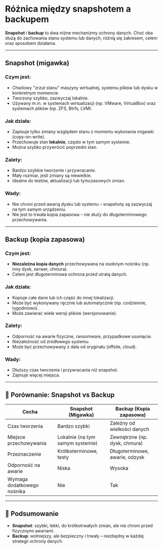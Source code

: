 # Różnica między snapshotem a backupem

**Snapshot** i **backup** to dwa różne mechanizmy ochrony danych. Choć oba służą do zachowania stanu systemu lub danych, różnią się zakresem, celem oraz sposobem działania.

---

## Snapshot (migawka)

### Czym jest:
- Chwilowy "zrzut stanu" maszyny wirtualnej, systemu plików lub dysku w konkretnym momencie.
- Tworzony szybko, zazwyczaj lokalnie.
- Używany m.in. w systemach wirtualizacji (np. VMware, VirtualBox) oraz systemach plików (np. ZFS, Btrfs, LVM).

### Jak działa:
- Zapisuje tylko zmiany względem stanu z momentu wykonania migawki (copy-on-write).
- Przechowuje stan **lokalnie**, często w tym samym systemie.
- Można szybko przywrócić poprzedni stan.

### Zalety:
- Bardzo szybkie tworzenie i przywracanie.
- Mały rozmiar, jeśli zmiany są niewielkie.
- Idealne do testów, aktualizacji lub tymczasowych zmian.

### Wady:
- Nie chroni przed awarią dysku lub systemu – snapshoty są zazwyczaj na tym samym urządzeniu.
- Nie jest to trwała kopia zapasowa – nie służy do długoterminowego przechowywania.

---

## Backup (kopia zapasowa)

### Czym jest:
- **Niezależna kopia danych** przechowywana na osobnym nośniku (np. inny dysk, serwer, chmura).
- Celem jest długoterminowa ochrona przed utratą danych.

### Jak działa:
- Kopiuje całe dane lub ich część do innej lokalizacji.
- Może być wykonywany ręcznie lub automatycznie (np. codziennie, tygodniowo).
- Może zawierać wiele wersji plików (wersjonowanie).

### Zalety:
- Odporność na awarie fizyczne, ransomware, przypadkowe usunięcie.
- Niezależność od źródłowego systemu.
- Może być przechowywany z dala od oryginału (offsite, cloud).

### Wady:
- Dłuższy czas tworzenia i przywracania niż snapshot.
- Zajmuje więcej miejsca.

---

## 🔸 Porównanie: Snapshot vs Backup

| Cecha                       | Snapshot (Migawka)             | Backup (Kopia zapasowa)         |
|----------------------------|---------------------------------|----------------------------------|
| Czas tworzenia             | Bardzo szybki                   | Zależny od wielkości danych     |
| Miejsce przechowywania     | Lokalnie (na tym samym systemie)| Zewnętrzne (np. dysk, chmura)   |
| Przeznaczenie              | Krótkoterminowe, testy          | Długoterminowe, awarie, odzysk  |
| Odporność na awarie        | Niska                           | Wysoka                          |
| Wymaga dodatkowego nośnika | Nie                             | Tak                             |

---

## 🔸 Podsumowanie

- **Snapshot**: szybki, lekki, do krótkotrwałych zmian, ale nie chroni przed fizycznymi awariami.
- **Backup**: wolniejszy, ale bezpieczny i trwały – niezbędny w każdej strategii ochrony danych.
